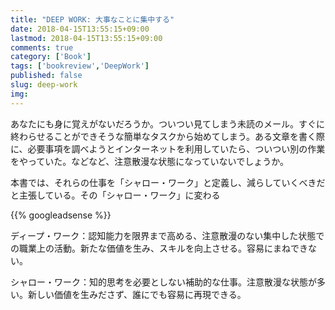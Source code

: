 ```yaml
---
title: "DEEP WORK: 大事なことに集中する"
date: 2018-04-15T13:55:15+09:00
lastmod: 2018-04-15T13:55:15+09:00
comments: true
category: ['Book']
tags: ['bookreview','DeepWork']
published: false
slug: deep-work
img: 
---
```


あなたにも身に覚えがないだろうか。ついつい見てしまう未読のメール。すぐに終わらせることができそうな簡単なタスクから始めてしまう。ある文章を書く際に、必要事項を調べようとインターネットを利用していたら、ついつい別の作業をやっていた。などなど、注意散漫な状態になっていないでしょうか。

本書では、それらの仕事を「シャロー・ワーク」と定義し、減らしていくべきだと主張している。その「シャロー・ワーク」に変わる


<!--more-->
{{% googleadsense %}}





ディープ・ワーク：認知能力を限界まで高める、注意散漫のない集中した状態での職業上の活動。新たな価値を生み、スキルを向上させる。容易にまねできない。

シャロー・ワーク：知的思考を必要としない補助的な仕事。注意散漫な状態が多い。新しい価値を生みださず、誰にでも容易に再現できる。

